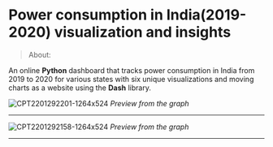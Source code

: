 # Power consumption in India(2019-2020) visualization and insights
> About: 
> 
An online **Python** dashboard that tracks power consumption in India from 2019 to 2020 for various states with six unique visualizations and moving charts as a website using the **Dash** library.



![CPT2201292201-1264x524](https://user-images.githubusercontent.com/62739618/151668986-d29f215b-7e20-46c9-a825-a42186f2c785.gif)
*Preview from the graph*

___
![CPT2201292158-1264x524](https://user-images.githubusercontent.com/62739618/151668889-cee2b322-27b6-4a22-bdc5-09e980149757.gif)
*Preview from the graph*
____

